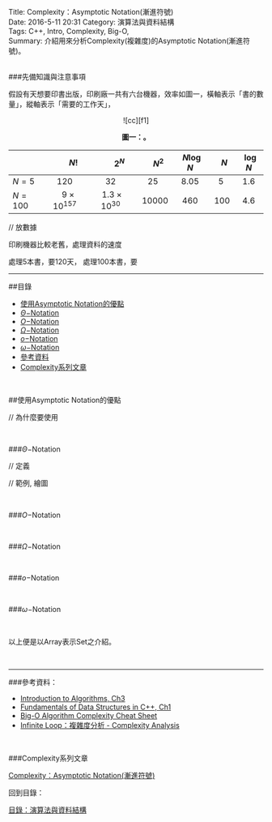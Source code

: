 Title: Complexity：Asymptotic Notation(漸進符號)  
Date: 2016-5-11 20:31 
Category: 演算法與資料結構  
Tags: C++, Intro, Complexity, Big-O,  
Summary: 介紹用來分析Complexity(複雜度)的Asymptotic Notation(漸進符號)。


</br>
###先備知識與注意事項

假設有天想要印書出版，印刷廠一共有六台機器，效率如圖一，橫軸表示「書的數量」，縱軸表示「需要的工作天」，


<center>
![cc][f1]

**圖一：。**
</center>

<center>

|       |&nbsp;&nbsp;&nbsp;&nbsp;&nbsp;&nbsp;&nbsp;&nbsp;$N!$ |&nbsp;&nbsp;&nbsp;&nbsp;&nbsp;&nbsp;&nbsp;&nbsp;$2^N$|&nbsp;&nbsp;&nbsp;&nbsp;&nbsp;$N^2$|&nbsp;&nbsp;$N\log{N}$|&nbsp;&nbsp;&nbsp;$N$  |&nbsp;&nbsp;$\log{N}$|
|:---   |:---:|:---:|:---:|:---:|:---:|:---:|
|$N=5$  |$120$  |$32$ |$25$|$8.05$ |$5$  |$1.6$|
|$N=100$|&nbsp;&nbsp;&nbsp;&nbsp;$9\times10^{157}$|&nbsp;&nbsp;$1.3\times10^{30}$|&nbsp;&nbsp;$10000$|$460$ |&nbsp;$100$|$4.6$|

</center>


// 放數據

印刷機器比較老舊，處理資料的速度

處理5本書，要120天，
處理100本書，要

***

##目錄

* [使用Asymptotic Notation的優點](#an)
* [$\Theta-$Notation](#tight)
* [$O-$Notation](#bo)
* [$\Omega-$Notation](#bw)
* [$o-$Notation](#so)
* [$\omega-$Notation](#sw)
* [參考資料](#ref)
* [Complexity系列文章](#series)


</br>

<a name="an"></a>

##使用Asymptotic Notation的優點

// 為什麼要使用





</br>  

<a name="tight"></a>

###$\Theta-$Notation

// 定義

// 範例, 繪圖


</br>    

<a name="bo"></a>

###$O-$Notation



</br>  

<a name="bw"></a>

###$\Omega-$Notation



</br>

<a name="so"></a>

###$o-$Notation


</br>

<a name="sw"></a>

###$\omega-$Notation




[f1]: f1.png
[f2]: f2.png



</br>  


 
以上便是以Array表示Set之介紹。


</br>

***

<a name="ref"></a>

###參考資料：

* [Introduction to Algorithms, Ch3](http://www.amazon.com/Introduction-Algorithms-Edition-Thomas-Cormen/dp/0262033844) 
* [Fundamentals of Data Structures in C++, Ch1](http://www.amazon.com/Fundamentals-Data-Structures-Ellis-Horowitz/dp/0929306376)
* [Big-O Algorithm Complexity Cheat Sheet](http://bigocheatsheet.com/)
* [Infinite Loop：複雜度分析 - Complexity Analysis](http://program-lover.blogspot.tw/2008/10/complexity-analysis.html)




<a name="series"></a>

</br>

###Complexity系列文章

[Complexity：Asymptotic Notation(漸進符號)]()  


回到目錄：

[目錄：演算法與資料結構](http://alrightchiu.github.io/SecondRound/mu-lu-yan-suan-fa-yu-zi-liao-jie-gou.html)

</br>


